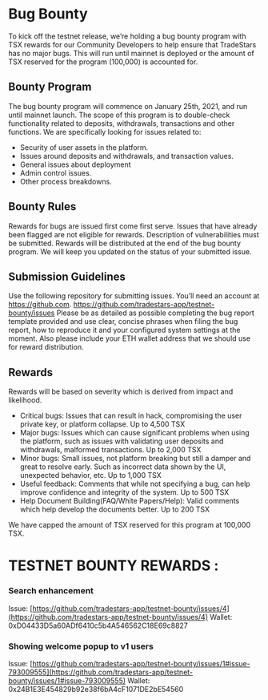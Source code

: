 # Bug Bounty

To kick off the testnet release, we’re holding a bug bounty program with TSX rewards for our Community Developers to help ensure that TradeStars has no major bugs. This will run until mainnet is deployed or the amount of TSX reserved for the program (100,000) is accounted for.

## Bounty Program
The bug bounty program will commence on January 25th, 2021, and run until mainnet launch. The scope of this program is to double-check functionality related to deposits, withdrawals, transactions and other functions. We are specifically looking for issues related to:
- Security of user assets in the platform.
- Issues around deposits and withdrawals, and transaction values.
- General issues about deployment
- Admin control issues.
- Other process breakdowns.

## Bounty Rules
Rewards for bugs are issued first come first serve. Issues that have already been flagged are not eligible for rewards.
Description of vulnerabilities must be submitted.
Rewards will be distributed at the end of the bug bounty program.
We will keep you updated on the status of your submitted issue.

## Submission Guidelines
Use the following repository for submitting issues. You’ll need an account at https://github.com.
https://github.com/tradestars-app/testnet-bounty/issues
Please be as detailed as possible completing the bug report template provided and use clear, concise phrases when filing the bug report, how to reproduce it and your configured system settings at the moment.
Also please include your ETH wallet address that we should use for reward distribution.
## Rewards
Rewards will be based on severity which is derived from impact and likelihood.

- Critical bugs: Issues that can result in hack, compromising the user private key, or platform collapse. Up to 4,500 TSX
- Major bugs: Issues which can cause significant problems when using the platform, such as issues with validating user deposits and withdrawals, malformed transactions. Up to 2,000 TSX
- Minor bugs: Small issues, not platform breaking but still a damper and great to resolve early. Such as incorrect data shown by the UI, unexpected behavior, etc. Up to 1,000 TSX
- Useful feedback: Comments that while not specifying a bug, can help improve confidence and integrity of the system. Up to 500 TSX
- Help Document Building(FAQ/White Papers/Help): Valid comments which help develop the documents better. Up to 200 TSX

We have capped the amount of TSX reserved for this program at 100,000 TSX.

# TESTNET BOUNTY REWARDS : 

### Search enhancement 
Issue: [https://github.com/tradestars-app/testnet-bounty/issues/4](https://github.com/tradestars-app/testnet-bounty/issues/4)
Wallet: 0xD04433D5a60ADf6410c5b4A546562C18E69c8827

### Showing welcome popup to v1 users
Issue: [https://github.com/tradestars-app/testnet-bounty/issues/1#issue-793009555](https://github.com/tradestars-app/testnet-bounty/issues/1#issue-793009555)
Wallet: 0x24B1E3E454829b92e38f6bA4cF1071DE2bE54560
